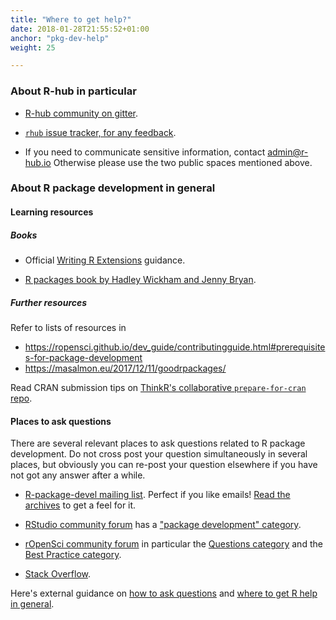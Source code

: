 ```yaml
---
title: "Where to get help?"
date: 2018-01-28T21:55:52+01:00
anchor: "pkg-dev-help"
weight: 25

---
```


### About R-hub in particular

* [R-hub community on gitter](https://gitter.im/r-hub/community).

* [`rhub` issue tracker, for any feedback](https://github.com/r-hub/rhub).

* If you need to communicate sensitive information, contact admin@r-hub.io Otherwise please use the two public spaces mentioned above.

### About R package development in general

#### Learning resources

##### Books

* Official [Writing R Extensions](https://cran.r-project.org/doc/manuals/r-release/R-exts.html) guidance.

* [R packages book by Hadley Wickham and Jenny Bryan](https://r-pkgs.org/).

##### Further resources

Refer to lists of resources in

* https://ropensci.github.io/dev_guide/contributingguide.html#prerequisites-for-package-development
* https://masalmon.eu/2017/12/11/goodrpackages/

Read CRAN submission tips on [ThinkR's collaborative `prepare-for-cran` repo](https://github.com/ThinkR-open/prepare-for-cran).

#### Places to ask questions

There are several relevant places to ask questions related to R package development. Do not cross post your question simultaneously in several places, but obviously you can re-post your question elsewhere if you have not got any answer after a while.

* [R-package-devel mailing list](https://stat.ethz.ch/mailman/listinfo/r-package-devel). Perfect if you like emails! [Read the archives](https://stat.ethz.ch/pipermail/r-package-devel/) to get a feel for it.

* [RStudio community forum](https://community.rstudio.com/) has a ["package development" category](https://community.rstudio.com/c/package-development).

* [rOpenSci community forum](https://discuss.ropensci.org/) in particular the [Questions category](https://discuss.ropensci.org/c/questions) and the [Best Practice category](https://discuss.ropensci.org/c/best-practices).

* [Stack Overflow](https://stackoverflow.com/).

Here's external guidance on [how to ask questions](https://ropensci.org/commcalls/2017-03-07/) and [where to get R help in general](https://masalmon.eu/2018/07/22/wheretogethelp/).